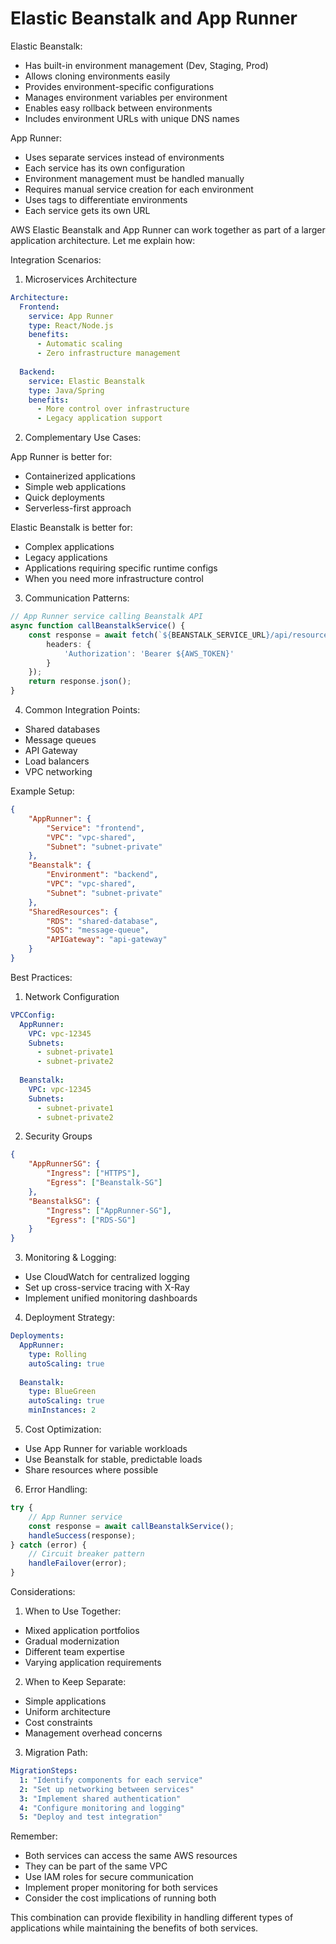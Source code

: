 # Elastic Beanstalk and App Runner

Elastic Beanstalk:

* Has built-in environment management (Dev, Staging, Prod)
* Allows cloning environments easily
* Provides environment-specific configurations
* Manages environment variables per environment
* Enables easy rollback between environments
* Includes environment URLs with unique DNS names

App Runner:

* Uses separate services instead of environments
* Each service has its own configuration
* Environment management must be handled manually
* Requires manual service creation for each environment
* Uses tags to differentiate environments
* Each service gets its own URL



AWS Elastic Beanstalk and App Runner can work together as part of a larger application architecture. Let me explain how:

Integration Scenarios:

1. Microservices Architecture

```yaml
Architecture:
  Frontend:
    service: App Runner
    type: React/Node.js
    benefits:
      - Automatic scaling
      - Zero infrastructure management
  
  Backend:
    service: Elastic Beanstalk
    type: Java/Spring
    benefits:
      - More control over infrastructure
      - Legacy application support
```

2. Complementary Use Cases:

App Runner is better for:

* Containerized applications
* Simple web applications
* Quick deployments
* Serverless-first approach

Elastic Beanstalk is better for:

* Complex applications
* Legacy applications
* Applications requiring specific runtime configs
* When you need more infrastructure control

3. Communication Patterns:

```typescript
// App Runner service calling Beanstalk API
async function callBeanstalkService() {
    const response = await fetch(`${BEANSTALK_SERVICE_URL}/api/resource`, {
        headers: {
            'Authorization': 'Bearer ${AWS_TOKEN}'
        }
    });
    return response.json();
}
```

4. Common Integration Points:

* Shared databases
* Message queues
* API Gateway
* Load balancers
* VPC networking

Example Setup:

```json
{
    "AppRunner": {
        "Service": "frontend",
        "VPC": "vpc-shared",
        "Subnet": "subnet-private"
    },
    "Beanstalk": {
        "Environment": "backend",
        "VPC": "vpc-shared",
        "Subnet": "subnet-private"
    },
    "SharedResources": {
        "RDS": "shared-database",
        "SQS": "message-queue",
        "APIGateway": "api-gateway"
    }
}
```

Best Practices:

1. Network Configuration

```yaml
VPCConfig:
  AppRunner:
    VPC: vpc-12345
    Subnets: 
      - subnet-private1
      - subnet-private2
  
  Beanstalk:
    VPC: vpc-12345
    Subnets:
      - subnet-private1
      - subnet-private2
```

2. Security Groups

```json
{
    "AppRunnerSG": {
        "Ingress": ["HTTPS"],
        "Egress": ["Beanstalk-SG"]
    },
    "BeanstalkSG": {
        "Ingress": ["AppRunner-SG"],
        "Egress": ["RDS-SG"]
    }
}
```

3. Monitoring & Logging:

* Use CloudWatch for centralized logging
* Set up cross-service tracing with X-Ray
* Implement unified monitoring dashboards

4. Deployment Strategy:

```yaml
Deployments:
  AppRunner:
    type: Rolling
    autoScaling: true
    
  Beanstalk:
    type: BlueGreen
    autoScaling: true
    minInstances: 2
```

5. Cost Optimization:

* Use App Runner for variable workloads
* Use Beanstalk for stable, predictable loads
* Share resources where possible

6. Error Handling:

```typescript
try {
    // App Runner service
    const response = await callBeanstalkService();
    handleSuccess(response);
} catch (error) {
    // Circuit breaker pattern
    handleFailover(error);
}
```

Considerations:

1. When to Use Together:

* Mixed application portfolios
* Gradual modernization
* Different team expertise
* Varying application requirements

2. When to Keep Separate:

* Simple applications
* Uniform architecture
* Cost constraints
* Management overhead concerns

3. Migration Path:

```yaml
MigrationSteps:
  1: "Identify components for each service"
  2: "Set up networking between services"
  3: "Implement shared authentication"
  4: "Configure monitoring and logging"
  5: "Deploy and test integration"
```

Remember:

* Both services can access the same AWS resources
* They can be part of the same VPC
* Use IAM roles for secure communication
* Implement proper monitoring for both services
* Consider the cost implications of running both

This combination can provide flexibility in handling different types of applications while maintaining the benefits of both services.
